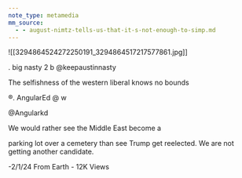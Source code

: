 ```yaml
---
note_type: metamedia
mm_source:
  - - august-nimtz-tells-us-that-it-s-not-enough-to-simp.md
---
```


![[3294864524272250191_3294864517217577861.jpg]]

. big nasty 2
b @keepaustinnasty

The selfishness of the western liberal
knows no bounds

®. AngularEd @ w

@Angularkd

We would rather see the Middle East become a

parking lot over a cemetery than see Trump get
reelected. We are not getting another
candidate.

-2/1/24 From Earth - 12K Views


